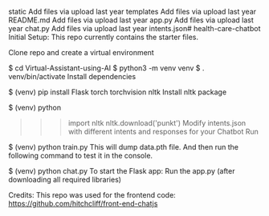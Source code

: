 static
Add files via upload
last year
templates
Add files via upload
last year
README.md
Add files via upload
last year
app.py
Add files via upload
last year
chat.py
Add files via upload
last year
intents.json# health-care-chatbot
Initial Setup:
This repo currently contains the starter files.

Clone repo and create a virtual environment

$ cd Virtual-Assistant-using-AI
$ python3 -m venv venv
$ . venv/bin/activate
Install dependencies

$ (venv) pip install Flask torch torchvision nltk
Install nltk package

$ (venv) python
>>> import nltk
>>> nltk.download('punkt')
Modify intents.json with different intents and responses for your Chatbot
>>> Run

$ (venv) python train.py
This will dump data.pth file. And then run the following command to test it in the console.

$ (venv) python chat.py
To start the Flask app:
Run the app.py (after downloading all required libraries)

Credits:
This repo was used for the frontend code: https://github.com/hitchcliff/front-end-chatjs


